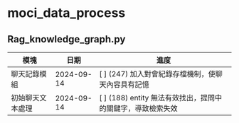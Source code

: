 # moci_data_process

## Rag_knowledge_graph.py
| 模塊  | 日期 |      進度     |
| ------------- | ------------- | -------------|
| 聊天記錄模組  | 2024-09-14  |[ ] \(247) 加入對會紀錄存檔機制，使聊天內容具有記憶  |
| 初始聊天文本處理  | 2024-09-14  |[ ] \(188) entity 無法有效找出，提問中的關鍵字，導致檢索失效  |
